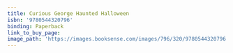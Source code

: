 ```yaml
---
title: Curious George Haunted Halloween
isbn: '9780544320796'
binding: Paperback
link_to_buy_page:
image_path: 'https://images.booksense.com/images/796/320/9780544320796.jpg'
---
```



